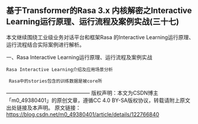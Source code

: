 ## 基于Transformer的Rasa 3.x 内核解密之Interactive Learning运行原理、运行流程及案例实战(三十七)

本文继续围绕工业级业务对话平台和框架Rasa 的Interactive Learning运行原理、运行流程结合实际案例进行解析。

一、Rasa Interactive Learning运行原理、运行流程及案例实战

    Rasa Interactive Learning介绍及应用场景分析

     Rasa中的stories包含的训练数据是被core所

————————————————
版权声明：本文为CSDN博主「m0_49380401」的原创文章，遵循CC 4.0 BY-SA版权协议，转载请附上原文出处链接及本声明。
原文链接：https://blog.csdn.net/m0_49380401/article/details/122766840
